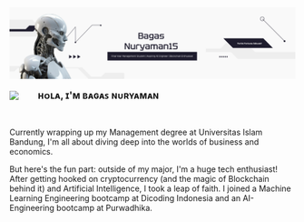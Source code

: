 <!--My Banner Profile-->
![My Github Profile](img/My_Github_Profile.png)

<p align="left" style="display: flex; align-items: center;">
  <img src="https://emojis.slackmojis.com/emojis/images/1531849430/4246/blob-sunglasses.gif?1531849430" width="40" style="margin-right: 10px;"/>
  <span style="font-size: 1.2em; vertical-align: middle" ; ><b>ʜᴏʟᴀ, ɪ'ᴍ ʙᴀɢᴀꜱ ɴᴜʀʏᴀᴍᴀɴ</b></span>
</p>
<br/>

<!--About Me Section-->
Currently wrapping up my Management degree at Universitas Islam Bandung, I'm all about diving deep into the worlds of business and economics.

But here's the fun part: outside of my major, I'm a huge tech enthusiast! After getting hooked on cryptocurrency (and the magic of Blockchain behind it) and Artificial Intelligence, I took a leap of faith. I joined a Machine Learning Engineering bootcamp at Dicoding Indonesia and an AI-Engineering bootcamp at Purwadhika.